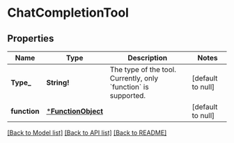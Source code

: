 # ChatCompletionTool

## Properties
Name | Type | Description | Notes
------------ | ------------- | ------------- | -------------
**Type_** | **String!** | The type of the tool. Currently, only &#x60;function&#x60; is supported. | [default to null]
**function** | [***FunctionObject**](FunctionObject.md) |  | [default to null]

[[Back to Model list]](../README.md#documentation-for-models) [[Back to API list]](../README.md#documentation-for-api-endpoints) [[Back to README]](../README.md)


